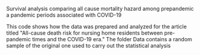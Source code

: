 Survival analysis comparing all cause mortality hazard among prepandemic a pandemic periods associated with COVID-19

This code shows how the data was prepared and analyzed for the article titled "All-cause death risk for nursing home residents between pre-pandemic times and the COVID-19 era." The folder Data contains a random sample of the original one used to carry out the statistical analysis